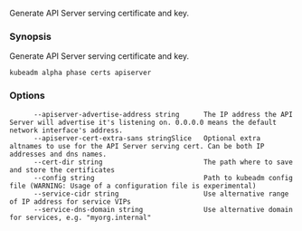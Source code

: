 
Generate API Server serving certificate and key.

### Synopsis


Generate API Server serving certificate and key.

```
kubeadm alpha phase certs apiserver
```

### Options

```
      --apiserver-advertise-address string      The IP address the API Server will advertise it's listening on. 0.0.0.0 means the default network interface's address.
      --apiserver-cert-extra-sans stringSlice   Optional extra altnames to use for the API Server serving cert. Can be both IP addresses and dns names.
      --cert-dir string                         The path where to save and store the certificates
      --config string                           Path to kubeadm config file (WARNING: Usage of a configuration file is experimental)
      --service-cidr string                     Use alternative range of IP address for service VIPs
      --service-dns-domain string               Use alternative domain for services, e.g. "myorg.internal"
```

